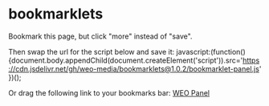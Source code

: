# bookmarklets

Bookmark this page, but click "more" instead of "save".

Then swap the url for the script below and save it:
javascript:(function(){document.body.appendChild(document.createElement('script')).src='https://cdn.jsdelivr.net/gh/weo-media/bookmarklets@1.0.2/bookmarklet-panel.js' })();

Or drag the following link to your bookmarks bar:
[WEO Panel]( javascript:(function(){document.body.appendChild(document.createElement('script')).src='https://cdn.jsdelivr.net/gh/weo-media/bookmarklets@1.0.2/bookmarklet-panel.js'})(); )
